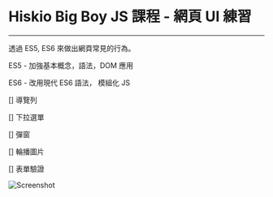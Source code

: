 # Hiskio Big Boy JS 課程 - 網頁 UI 練習

---

透過 ES5, ES6 來做出網頁常見的行為。

ES5 - 加強基本概念，語法，DOM 應用

ES6 - 改用現代 ES6 語法， 模組化 JS

[] 導覽列

[] 下拉選單

[] 彈窗

[] 輪播圖片

[] 表單驗證

![Screenshot](https://github.com/kuanhsuh/bbcc-js-course-es5-es6/blob/master/screenshot.png)
